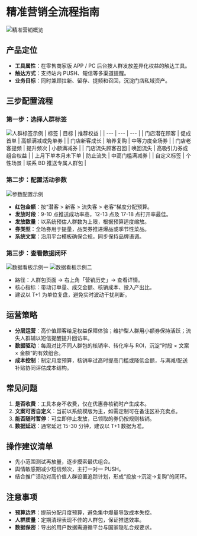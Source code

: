# 精准营销全流程指南

![精准营销概览](/images/活动/精准营销/overview.png)

## 产品定位
- **工具属性**：在零售商家版 APP / PC 后台按人群发放差异化权益的触达工具。
- **触达方式**：支持站内 PUSH、短信等多渠道提醒。
- **业务目标**：同时兼顾拉新、留存、提频和召回，沉淀门店私域资产。

## 三步配置流程

### 第一步：选择人群标签
![人群标签示例](/images/活动/精准营销/tags.png)
| 标签 | 目标 | 推荐权益 |
| --- | --- | --- |
| 门店潜在顾客 | 促成首单 | 高额满减或免单券 |
| 门店新客成长 | 培养复购 | 中等力度全场券 |
| 门店老客提频 | 提升频次 | 小额满减券 |
| 门店流失顾客召回 | 唤回流失 | 高吸引力券或组合权益 |
| 上月下单本月未下单 | 防止流失 | 中高门槛满减券 |
| 自定义标签 | 个性场景 | 联系 BD 推送专属人群包 |

### 第二步：配置活动参数
![参数配置示例](/images/活动/精准营销/config.png)
- **红包金额**：按“潜客 > 新客 > 流失客 > 老客”梯度分配预算。
- **发放时段**：9-10 点推送成功率高，12-13 点及 17-18 点打开率最佳。
- **发放数量**：以系统预估人群数为上限，根据预算适度缩放。
- **券类型**：全场券用于提量，品类券推进爆品或季节性菜品。
- **系统文案**：沿用平台模板确保合规，同步保持品牌语调。

### 第三步：查看数据闭环
![数据看板示例一](/images/活动/精准营销/dashboard-01.png)
![数据看板示例二](/images/活动/精准营销/dashboard-02.png)
- 路径：人群包页面 → 右上角「营销历史」→ 查看详情。
- 核心指标：带动订单量、成交金额、核销成本、投入产出比。
- 建议以 T+1 为单位复盘，避免实时波动干扰判断。

## 运营策略
- **分层运营**：高价值顾客给足权益保障体验；维护型人群用小额券保持活跃；流失人群辅以短信提醒提升回访率。
- **数据驱动**：每周对比不同人群包的核销率、转化率与 ROI，沉淀“时段 × 文案 × 金额”的有效组合。
- **成本控制**：制定月度预算，核销率过高时提高门槛或降低金额，与满减/配送补贴协同评估成本结构。

## 常见问题
1. **是否收费**：工具本身不收费，仅在优惠券核销时产生成本。
2. **文案可否自定义**：当前以系统模版为主，如需定制可在备注区补充卖点。
3. **能否随时暂停**：可立即停止发放，已领取的券仍按规则核销。
4. **数据延迟**：通常延迟 15-30 分钟，建议以 T+1 数据为准。

## 操作建议清单
- 先小范围测试再放量，逐步摸索最优组合。
- 舆情敏感期减少短信频次，主打一对一 PUSH。
- 结合推广活动对高价值人群设置追踪计划，形成“投放→沉淀→复购”的闭环。

## 注意事项
- **预算边界**：提前分配月度预算，避免集中爆量导致成本失控。
- **人群质量**：定期清理表现不佳的人群包，保证推送效率。
- **数据保密**：导出的用户数据需遵循平台与国家隐私合规要求。

